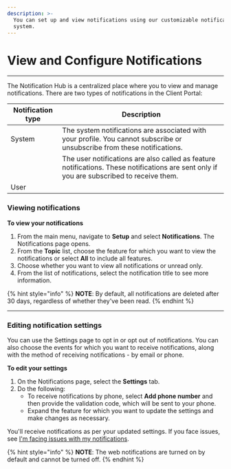 ```yaml
---
description: >-
  You can set up and view notifications using our customizable notification
  system.
---
```


# View and Configure Notifications

***

The Notification Hub is a centralized place where you to view and manage notifications. There are two types of notifications in the Client Portal:

| Notification type | Description                                                                                                                               |
| ----------------- | ----------------------------------------------------------------------------------------------------------------------------------------- |
| System            | The system notifications are associated with your profile. You cannot subscribe or unsubscribe from these notifications.                  |
|                   | The user notifications are also called as feature notifications. These notifications are sent only if you are subscribed to receive them. |
| User              |                                                                                                                                           |

### Viewing notifications

**To view your notifications**

1. From the main menu, navigate to **Setup** and select **Notifications**. The Notifications page opens.
2. From the **Topic** list, choose the feature for which you want to view the notifications or select **All** to include all features.&#x20;
3. Choose whether you want to view all notifications or unread only.&#x20;
4. From the list of notifications, select the notification title to see more information.

{% hint style="info" %}
**NOTE**: By default, all notifications are deleted after 30 days, regardless of whether they've been read.
{% endhint %}

***

### Editing notification settings

You can use the Settings page to opt in or opt out of notifications. You can also choose the events for which you want to receive notifications, along with the method of receiving notifications - by email or phone.&#x20;

**To edit your settings**

1. On the Notifications page, select the **Settings** tab.
2. Do the following:
   * To receive notifications by phone, select **Add phone number** and then provide the validation code, which will be sent to your phone.&#x20;
   * Expand the feature for which you want to update the settings and make changes as necessary.&#x20;

You'll receive notifications as per your updated settings. If you face issues, see [I'm facing issues with my notifications](../help-and-support/frequently-asked-questions/im-facing-issues-with-notifications.md).&#x20;

{% hint style="info" %}
**NOTE**: The web notifications are turned on by default and cannot be turned off.
{% endhint %}

